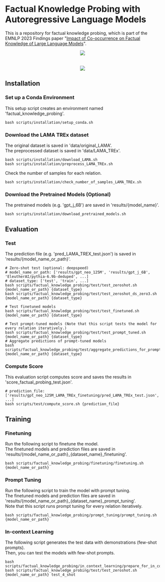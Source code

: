 # Factual Knowledge Probing with Autoregressive Language Models
This is a repository for factual knowledge probing, which is part of the EMNLP 2023 Findings paper "[Impact of Co-occurrence on Factual Knowledge of Large Language Models](https://aclanthology.org/2023.findings-emnlp.518.pdf)".  

<p align="center">
<img src="https://github.com/CheongWoong/cheongwoong.github.io/blob/master/assets/img/impact_of_cooccurrence/factual_knowledge_probing_procedure.png"></img>
<br><br><br>
<img src="https://github.com/CheongWoong/cheongwoong.github.io/blob/master/assets/img/impact_of_cooccurrence/factual_knowledge_probing_metrics.png"></img>
</p>


## Installation

### Set up a Conda Environment
This setup script creates an environment named 'factual_knowledge_probing'.
```
bash scripts/installation/setup_conda.sh
```

### Download the LAMA TREx dataset
The original dataset is saved in 'data/original_LAMA'.  
The preprocessed dataset is saved in 'data/LAMA_TREx'.
```
bash scripts/installation/download_LAMA.sh
bash scripts/installation/preprocess_LAMA_TREx.sh
```

Check the number of samples for each relation.
```
bash scripts/installation/check_number_of_samples_LAMA_TREx.sh
```

### Download the Pretrained Models (Optional)
The pretrained models (e.g. 'gpt_j_6B') are saved in 'results/{model_name}'.
```
bash scripts/installation/download_pretrained_models.sh
```


## Evaluation

### Test
The prediction file (e.g. 'pred_LAMA_TREX_test.json') is saved in 'results/{model_name_or_path}'.
```
# Zero-shot test (optional: deepspeed)
# model_name_or_path: ['results/gpt_neo_125M', 'results/gpt_j_6B', 'EleutherAI/pythia-6.9b-deduped', ...]
# dataset_type: ['test', 'train', ...]
bash scripts/factual_knowledge_probing/test/test_zeroshot.sh {model_name_or_path} {dataset_type}
bash scripts/factual_knowledge_probing/test/test_zeroshot_ds_zero3.sh {model_name_or_path} {dataset_type}

# Test finetuned models
bash scripts/factual_knowledge_probing/test/test_finetuned.sh {model_name_or_path} {dataset_type}

# Test prompt-tuned models (Note that this script tests the model for every relation iteratively.)
bash scripts/factual_knowledge_probing/test/test_prompt_tuned.sh {model_name_or_path} {dataset_type}
# Aggregate predictions of prompt-tuned models
bash scripts/factual_knowledge_probing/test/aggregate_predictions_for_prompt_tuning.sh {model_name_or_path} {dataset_type}
```

### Compute Score
This evaluation script computes score and saves the results in 'score_factual_probing_test.json'.
```
# prediction_file: ['results/gpt_neo_125M_LAMA_TREx_finetuning/pred_LAMA_TREx_test.json', ...]
bash scripts/test/compute_score.sh {prediction_file}
```


## Training

### Finetuning
Run the following script to finetune the model.  
The finetuned models and prediction files are saved in 'results/{model_name_or_path}_{dataset_name}_finetuning'.
```
bash scripts/factual_knowledge_probing/finetuning/finetuning.sh {model_name_or_path}
```

### Prompt Tuning
Run the following script to train the model with prompt tuning.  
The finetuned models and prediction files are saved in 'results/{model_name_or_path}_{dataset_name}_prompt_tuning'.  
Note that this script runs prompt tuning for every relation iteratively.
```
bash scripts/factual_knowledge_probing/prompt_tuning/prompt_tuning.sh {model_name_or_path}
```

### In-context Learning
The following script generates the test data with demonstrations (few-shot prompts).  
Then, you can test the models with few-shot prompts.
```
bash scripts/factual_knowledge_probing/in_context_learning/prepare_for_in_context_learning.sh
bash scripts/factual_knowledge_probing/test/test_zeroshot.sh {model_name_or_path} test_4_shot
```
